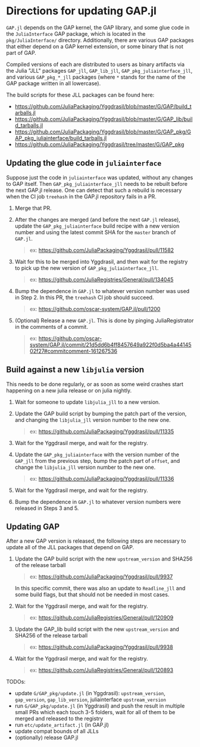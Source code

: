 # Directions for updating GAP.jl

`GAP.jl` depends on the GAP kernel, the GAP library,
and some glue code in the `JuliaInterface` GAP package,
which is located in the `pkg/JuliaInterface/` directory.
Additionally, there are various GAP packages that either
depend on a GAP kernel extension, or some binary that
is not part of GAP.

Compiled versions of each are distributed to users
as binary artifacts via the Julia "JLL" packages `GAP_jll`,
`GAP_lib_jll`, `GAP_pkg_juliainterface_jll`, and
various `GAP_pkg_*_jll` packages (where `*` stands for
the name of the GAP package written in all lowercase).

The build scripts for these JLL packages can be found here:

- <https://github.com/JuliaPackaging/Yggdrasil/blob/master/G/GAP/build_tarballs.jl>
- <https://github.com/JuliaPackaging/Yggdrasil/blob/master/G/GAP_lib/build_tarballs.jl>
- <https://github.com/JuliaPackaging/Yggdrasil/blob/master/G/GAP_pkg/GAP_pkg_juliainterface/build_tarballs.jl>
- <https://github.com/JuliaPackaging/Yggdrasil/tree/master/G/GAP_pkg>

## Updating the glue code in `juliainterface`

Suppose just the code in `juliainterface` was updated, without any changes to GAP itself.
Then `GAP_pkg_juliainterface_jll` needs to be rebuilt before the next GAP.jl release.
One can detect that such a rebuild is necessary when the CI job `treehash` in the GAP.jl
repository fails in a PR.

1. Merge that PR.

2. After the changes are merged (and before the next `GAP.jl` release), update
   the `GAP_pkg_juliainterface` build recipe with a new version number and using the
   latest commit SHA for the `master` branch of `GAP.jl`.
   > ex: <https://github.com/JuliaPackaging/Yggdrasil/pull/11582>

3. Wait for this to be merged into Yggdrasil, and then wait for the registry
   to pick up the new version of `GAP_pkg_juliainterface_jll`.
   > ex: <https://github.com/JuliaRegistries/General/pull/134045>

4. Bump the dependence in `GAP.jl` to whatever version number was used in Step 2.
   In this PR, the `treehash` CI job should succeed.
   > ex: <https://github.com/oscar-system/GAP.jl/pull/1200>

5. (Optional) Release a new `GAP.jl`. This is done by pinging JuliaRegistrator in the comments of a commit.
   > ex: <https://github.com/oscar-system/GAP.jl/commit/21d5dd6b4ff8457649a922f0d5ba4a4414502f27#commitcomment-161267536>


## Build against a new `libjulia` version

This needs to be done regularly, or as soon as some weird crashes start
happening on a new julia release or on julia nightly.

1. Wait for someone to update `libjulia_jll` to a new version.

2. Update the GAP build script by bumping the patch part of the version,
   and changing the `libjulia_jll` version number to the new one.
   > ex: <https://github.com/JuliaPackaging/Yggdrasil/pull/11335>

3. Wait for the Yggdrasil merge, and wait for the registry.

4. Update the `GAP_pkg_juliainterface` with the version number of the
   `GAP_jll` from the previous step, bump the patch part of `offset`,
   and change the `libjulia_jll` version number to the new one.
   > ex: <https://github.com/JuliaPackaging/Yggdrasil/pull/11336>

5. Wait for the Yggdrasil merge, and wait for the registry.

4. Bump the dependence in `GAP.jl` to whatever version numbers were released in Steps 3 and 5.


## Updating GAP

After a new GAP version is released, the following steps are necessary to update
all of the JLL packages that depend on GAP.

1. Update the GAP build script with the new `upstream_version` and SHA256 of the release tarball
   > ex: <https://github.com/JuliaPackaging/Yggdrasil/pull/9937>

   In this specific commit, there was also an update to `Readline_jll` and some build flags,
   but that should not be needed in most cases.

2. Wait for the Yggdrasil merge, and wait for the registry.
   > ex: <https://github.com/JuliaRegistries/General/pull/120909>

3. Update the GAP_lib build script with the new `upstream_version` and SHA256 of the release tarball
   > ex: <https://github.com/JuliaPackaging/Yggdrasil/pull/9938>

4. Wait for the Yggdrasil merge, and wait for the registry.
   > ex: <https://github.com/JuliaRegistries/General/pull/120893>

TODOs: 
- update `G/GAP_pkg/update.jl` (in Yggdrasil): `upstream_version`, `gap_version`, `gap_lib_version`, juliainterface `upstream_version`
- run `G/GAP_pkg/update.jl` (in Yggdrasil) and push the result in multiple small PRs which each touch 3-5 folders, wait for all of them to be merged and released to the registry
- run `etc/update_artifact.jl` (in GAP.jl)
- update compat bounds of all JLLs
- (optionally) release GAP.jl
